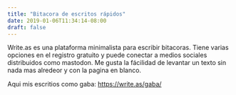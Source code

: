 ```yaml
---
title: "Bitacora de escritos rápidos"
date: 2019-01-06T11:34:14-08:00
draft: false
---
```


Write.as es una plataforma minimalista para escribir bitacoras. Tiene varias opciones en el registro gratuito y puede conectar a medios sociales distribuidos como mastodon.  Me gusta la fácilidad de levantar un texto sin nada mas alredeor y con la pagina en blanco.

Aqui mis escritios como gaba: https://write.as/gaba/
